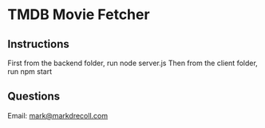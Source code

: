 # TMDB Movie Fetcher

## Instructions
First from the backend folder, run node server.js
Then from the client folder, run npm start

## Questions
Email: mark@markdrecoll.com